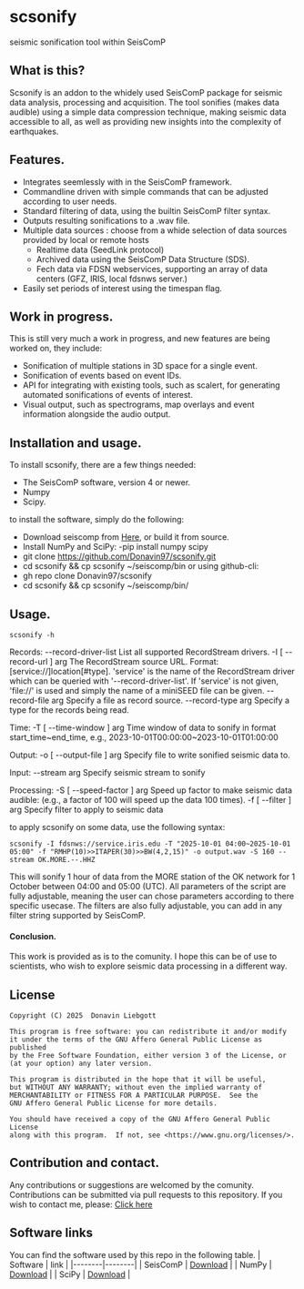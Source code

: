 # scsonify
seismic sonification tool within SeisComP

## What is this?
Scsonify is an addon to the whidely used SeisComP package for seismic data analysis, processing and acquisition.
The tool sonifies (makes data audible) using a simple data compression technique, making seismic data accessible to all, as well as providing new insights into the complexity of earthquakes.
## Features.
- Integrates seemlessly with in the SeisComP framework.
- Commandline driven with simple commands that can be adjusted according to user needs.
- Standard filtering of data, using the builtin SeisComP filter syntax.
- Outputs resulting sonifications to a .wav file.
- Multiple data sources : choose from a whide selection of data sources provided by local or remote hosts
  - Realtime data (SeedLink protocol)
  - Archived data using the SeisComP Data Structure (SDS).
  - Fech data via FDSN webservices, supporting an array of data centers (GFZ, IRIS, local fdsnws server.)
- Easily set periods of interest using the timespan flag.
## Work in progress.
This is still very much a work in progress, and new features are being worked on, they include:
- Sonification of multiple stations in 3D space for a single event.
- Sonification of events based on event IDs.
- API for integrating with existing tools, such as scalert, for generating automated sonifications of events of interest.
- Visual output, such as spectrograms, map overlays and event information alongside the audio output.

## Installation and usage.
To install scsonify, there are a few things needed:
- The SeisComP software, version 4 or newer.
- Numpy
- Scipy.

to install the software, simply do the following:

- Download seiscomp from [Here](https://www.seiscomp.de/downloader/), or build it from source.
- Install NumPy and SciPy:
  -pip install numpy scipy
- git clone https://github.com/Donavin97/scsonify.git
- cd scsonify && cp scsonify ~/seiscomp/bin
or using github-cli:
- gh repo clone Donavin97/scsonify
- cd scsonify && cp scsonify ~/seiscomp/bin/

## Usage.
```
scsonify -h
```
Records:
  --record-driver-list       List all supported RecordStream drivers.
  -I [ --record-url ] arg    The RecordStream source URL. Format:
                             [service://]location[#type]. 'service' is the name
                             of the RecordStream driver which can be queried
                             with '--record-driver-list'. If 'service' is not
                             given, 'file://' is used and simply the name of a
                             miniSEED file can be given.
  --record-file arg          Specify a file as record source.
  --record-type arg          Specify a type for the records being read.

Time:
  -T [ --time-window ] arg   Time window of data to sonify in format
                             start_time~end_time, e.g.,
                             2023-10-01T00:00:00~2023-10-01T01:00:00

Output:
  -o [ --output-file ] arg   Specify file to write sonified seismic data to.

Input:
  --stream arg               Specify seismic stream to sonify

Processing:
  -S [ --speed-factor ] arg  Speed up factor to make seismic data audible:
                             (e.g., a factor of 100 will speed up the data 100
                             times).
  -f [ --filter ] arg        Specify filter to apply to seismic data

to apply scsonify on some data, use the following syntax:
```
scsonify -I fdsnws://service.iris.edu -T "2025-10-01 04:00~2025-10-01 05:00" -f "RMHP(10)>>ITAPER(30)>>BW(4,2,15)" -o output.wav -S 160 --stream OK.MORE.--.HHZ
```
This will sonify 1 hour of data from the MORE station of the OK network for 1 October between 04:00 and 05:00 (UTC).
All parameters of the script are fully adjustable, meaning the user can chose parameters according to there specific usecase.
The filters are also fully adjustable, you can add in any filter string supported by SeisComP.
#### Conclusion.
This work is provided as is to the comunity.
I hope this can be of use to scientists, who wish to explore seismic data processing in a different way.
## License
    Copyright (C) 2025  Donavin Liebgott

    This program is free software: you can redistribute it and/or modify
    it under the terms of the GNU Affero General Public License as published
    by the Free Software Foundation, either version 3 of the License, or
    (at your option) any later version.

    This program is distributed in the hope that it will be useful,
    but WITHOUT ANY WARRANTY; without even the implied warranty of
    MERCHANTABILITY or FITNESS FOR A PARTICULAR PURPOSE.  See the
    GNU Affero General Public License for more details.

    You should have received a copy of the GNU Affero General Public License
    along with this program.  If not, see <https://www.gnu.org/licenses/>.
 
## Contribution and contact.
Any contributions or suggestions are welcomed by the comunity.
Contributions can be submitted via pull requests to this repository.
If you wish to contact me, please:
[Click here](mailto:donavinliebgott@gmail.com)
## Software links
You can find the software used by this repo in the following table.
| Software | link |
|--------|--------|
| SeisComP | [Download](https://www.seiscomp.de/) |
| NumPy | [Download](https://www.numpy.org/) |
| SciPy | [Download](https://www.scipy.org/) |
